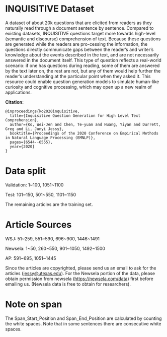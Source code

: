 # INQUISITIVE Dataset 
A dataset of about 20k questions that are elicited from readers as they naturally read through a document sentence by sentence.  Compared to existing datasets, INQUISITIVE questions target more towards high-level (semantic and discourse) comprehension of text. Because these questions are generated while the readers are pro-cessing the information, the questions directly communicate gaps between the reader’s and writer’s knowledge about the events described in the text, and are not necessarily answered in the document itself. This type of question reflects a real-world scenario: if one has questions during reading, some of them are answered by the text later on, the rest are not, but any of them would help further the reader’s understanding at the  particular point when they asked it.  This resource could enable question generation models to simulate human-like curiosity and cognitive processing, which may open up a new realm of applications. 

**Citation:**
```
@inproceedings{ko2020inquisitive,
  title={Inquisitive Question Generation for High Level Text Comprehension},
  author={Ko, Wei-Jen and Chen, Te-yuan and Huang, Yiyan and Durrett, Greg and Li, Junyi Jessy},
  booktitle={Proceedings of the 2020 Conference on Empirical Methods in Natural Language Processing (EMNLP)},
  pages={6544--6555},
  year={2020}
}
```


# Data split
Validation: 1\~100, 1051\~1100

Test: 101\~150, 501\~550, 1101\~1150

The remaining articles are the training set.

# Article Sources
WSJ: 51\~259, 551\~590, 696\~900, 1446\~1491

Newsela: 1\~50, 260\~550, 901\~1050, 1492\~1500

AP: 591\~695, 1051\~1445

Since the articles are copyrighted, please send us an email to ask for the articles (jessy@utexas.edu). For the Newsela portion of the data, please obtain permission from newsela (https://newsela.com/data) first before emailing us. (Newsela data is free to obtain for researchers).


# Note on span
The Span_Start_Position	and Span_End_Position are calculated by counting the white spaces. Note that in some sentences there are consecutive white spaces.
